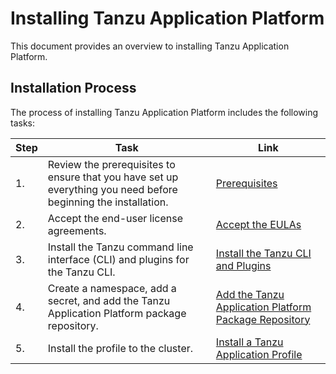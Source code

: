 # Installing Tanzu Application Platform

This document provides an overview to installing Tanzu Application Platform.

## Installation Process

The process of installing Tanzu Application Platform includes the following tasks:

|Step|Task|Link|
|----|----|----|
|1.| Review the prerequisites to ensure that you have set up everything you need before beginning the installation.|[Prerequisites](install-general.md#prereqs)|
|2.| Accept the end-user license agreements.|[Accept the EULAs](install-general.md#eulas)|
|3.| Install the Tanzu command line interface (CLI) and plugins for the Tanzu CLI.|[Install the Tanzu CLI and Plugins](install-general.md#cli-and-plugin)|
|4.| Create a namespace, add a secret, and add the Tanzu Application Platform package repository. |[Add the Tanzu Application Platform Package Repository](install.md#add-package-repositories)|
|5.| Install the profile to the cluster. |[Install a Tanzu Application Profile](install.md#add-package-repositories)|

